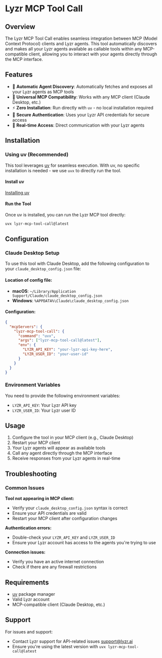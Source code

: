 # Lyzr MCP Tool Call

## Overview

The Lyzr MCP Tool Call enables seamless integration between MCP (Model Context Protocol) clients and Lyzr agents. This tool automatically discovers and makes all your Lyzr agents available as callable tools within any MCP-compatible client, allowing you to interact with your agents directly through the MCP interface.

## Features

- 🤖 **Automatic Agent Discovery**: Automatically fetches and exposes all your Lyzr agents as MCP tools
- 🔧 **Universal MCP Compatibility**: Works with any MCP client (Claude Desktop, etc.)
- ⚡ **Zero Installation**: Run directly with `uv` - no local installation required
- 🔐 **Secure Authentication**: Uses your Lyzr API credentials for secure access
- 🚀 **Real-time Access**: Direct communication with your Lyzr agents

## Installation

### Using uv (Recommended)

This tool leverages [uv](https://docs.astral.sh/uv/) for seamless execution. With uv, no specific installation is needed - we use `uvx` to directly run the tool.

#### Install uv

[Installing uv](https://docs.astral.sh/uv/getting-started/installation/#installation-methods)

#### Run the Tool

Once uv is installed, you can run the Lyzr MCP tool directly:

```bash
uvx lyzr-mcp-tool-call@latest
```

## Configuration

### Claude Desktop Setup

To use this tool with Claude Desktop, add the following configuration to your `claude_desktop_config.json` file:

#### Location of config file:
- **macOS**: `~/Library/Application Support/Claude/claude_desktop_config.json`
- **Windows**: `%APPDATA%\Claude\claude_desktop_config.json`

#### Configuration:

```json
{
  "mcpServers": {
    "lyzr-mcp-tool-call": {
      "command": "uvx",
      "args": ["lyzr-mcp-tool-call@latest"],
      "env": {
        "LYZR_API_KEY": "your-lyzr-api-key-here",
        "LYZR_USER_ID": "your-user-id"
      }
    }
  }
}
```

### Environment Variables

You need to provide the following environment variables:

- `LYZR_API_KEY`: Your Lyzr API key
- `LYZR_USER_ID`: Your Lyzr user ID

## Usage

1. Configure the tool in your MCP client (e.g., Claude Desktop)
2. Restart your MCP client
3. Your Lyzr agents will appear as available tools
4. Call any agent directly through the MCP interface
5. Receive responses from your Lyzr agents in real-time

## Troubleshooting

### Common Issues

**Tool not appearing in MCP client:**
- Verify your `claude_desktop_config.json` syntax is correct
- Ensure your API credentials are valid
- Restart your MCP client after configuration changes

**Authentication errors:**
- Double-check your `LYZR_API_KEY` and `LYZR_USER_ID`
- Ensure your Lyzr account has access to the agents you're trying to use

**Connection issues:**
- Verify you have an active internet connection
- Check if there are any firewall restrictions

## Requirements

- [uv](https://docs.astral.sh/uv/) package manager
- Valid Lyzr account
- MCP-compatible client (Claude Desktop, etc.)

## Support

For issues and support:
- Contact Lyzr support for API-related issues [support@lyzr.ai](mailto:support@lyzr.ai)
- Ensure you're using the latest version with `uvx lyzr-mcp-tool-call@latest`